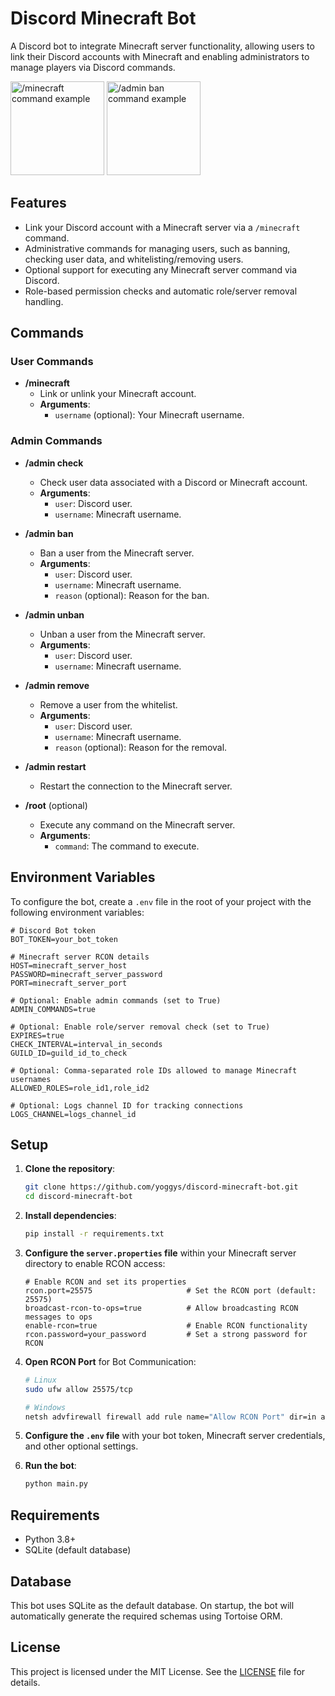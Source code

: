 # Discord Minecraft Bot

A Discord bot to integrate Minecraft server functionality, allowing users to link their Discord accounts with Minecraft and enabling administrators to manage players via Discord commands.

<img height="150" src="https://github.com/user-attachments/assets/8c634d17-7c53-4342-9439-558f771cc920" alt="/minecraft command example">
<img height="150" src="https://github.com/user-attachments/assets/9eb0359f-d7b1-466b-8f5e-932581e0e057" alt="/admin ban command example">

## Features

- Link your Discord account with a Minecraft server via a `/minecraft` command.
- Administrative commands for managing users, such as banning, checking user data, and whitelisting/removing users.
- Optional support for executing any Minecraft server command via Discord.
- Role-based permission checks and automatic role/server removal handling.

## Commands

### User Commands

- **/minecraft**
  - Link or unlink your Minecraft account.
  - **Arguments**:
    - `username` (optional): Your Minecraft username.

### Admin Commands

- **/admin check**
  - Check user data associated with a Discord or Minecraft account.
  - **Arguments**:
    - `user`: Discord user.
    - `username`: Minecraft username.


- **/admin ban**
  - Ban a user from the Minecraft server.
  - **Arguments**:
    - `user`: Discord user.
    - `username`: Minecraft username.
    - `reason` (optional): Reason for the ban.


- **/admin unban**
  - Unban a user from the Minecraft server.
  - **Arguments**:
    - `user`: Discord user.
    - `username`: Minecraft username.


- **/admin remove**
  - Remove a user from the whitelist.
  - **Arguments**:
    - `user`: Discord user.
    - `username`: Minecraft username.
    - `reason` (optional): Reason for the removal.


- **/admin restart**
  - Restart the connection to the Minecraft server.


- **/root** (optional)
  - Execute any command on the Minecraft server.
  - **Arguments**:
    - `command`: The command to execute.

## Environment Variables

To configure the bot, create a `.env` file in the root of your project with the following environment variables:

```properties
# Discord Bot token
BOT_TOKEN=your_bot_token

# Minecraft server RCON details
HOST=minecraft_server_host
PASSWORD=minecraft_server_password
PORT=minecraft_server_port

# Optional: Enable admin commands (set to True)
ADMIN_COMMANDS=true

# Optional: Enable role/server removal check (set to True)
EXPIRES=true
CHECK_INTERVAL=interval_in_seconds
GUILD_ID=guild_id_to_check

# Optional: Comma-separated role IDs allowed to manage Minecraft usernames
ALLOWED_ROLES=role_id1,role_id2

# Optional: Logs channel ID for tracking connections
LOGS_CHANNEL=logs_channel_id
```

## Setup

1. **Clone the repository**:
   ```bash
   git clone https://github.com/yoggys/discord-minecraft-bot.git
   cd discord-minecraft-bot
   ```

2. **Install dependencies**:
   ```bash
   pip install -r requirements.txt
   ```

3. **Configure the `server.properties` file** within your Minecraft server directory to enable RCON access:
   ```properties
   # Enable RCON and set its properties
   rcon.port=25575                     # Set the RCON port (default: 25575)
   broadcast-rcon-to-ops=true          # Allow broadcasting RCON messages to ops
   enable-rcon=true                    # Enable RCON functionality
   rcon.password=your_password         # Set a strong password for RCON
   ```

4. **Open RCON Port** for Bot Communication:
   ```bash
   # Linux
   sudo ufw allow 25575/tcp
   
   # Windows
   netsh advfirewall firewall add rule name="Allow RCON Port" dir=in action=allow protocol=TCP localport=25575
   ```

5. **Configure the `.env` file** with your bot token, Minecraft server credentials, and other optional settings.

6. **Run the bot**:
   ```bash
   python main.py
   ```

## Requirements

- Python 3.8+
- SQLite (default database)

## Database

This bot uses SQLite as the default database. On startup, the bot will automatically generate the required schemas using Tortoise ORM.

## License

This project is licensed under the MIT License. See the [LICENSE](LICENSE) file for details.

